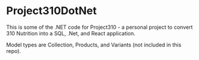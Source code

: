 # Project310DotNet

This is some of the .NET code for Project310 - a personal project to convert 310 Nutrition into a SQL, .Net, and React application.

Model types are Collection, Products, and Variants (not included in this repo).

